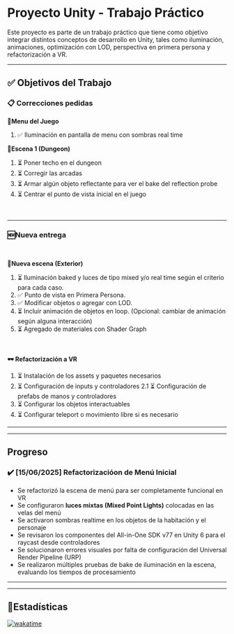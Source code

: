 # Proyecto Unity - Trabajo Práctico

Este proyecto es parte de un trabajo práctico que tiene como objetivo integrar distintos conceptos de desarrollo en Unity, tales como iluminación, animaciones, optimización con LOD, perspectiva en primera persona y refactorización a VR.

---

## ✅ Objetivos del Trabajo

### 📋 Correcciones pedidas

**🧩Menu del Juego**

1. ✅ Iluminación en pantalla de menu con sombras real time


**🏰Escena 1 (Dungeon)**

1. ⏳ Poner techo en el dungeon
2. ⏳ Corregir las arcadas
3. ⏳ Armar algún objeto reflectante para ver el bake del reflection probe
4. ⏳ Centrar el punto de vista inicial en el juego

<br>

---

### 🆕Nueva entrega
<br>

**🌄Nueva escena (Exterior)**
1. ⏳ Iluminación baked y luces de tipo mixed y/o real time según el criterio para cada caso.
2. ✅ Punto de vista en Primera Persona.
3. ✅ Modificar objetos o agregar con LOD.
4. ⏳ Incluir animación de objetos en loop. (Opcional: cambiar de animación según alguna interacción)
5. ⏳ Agregado de materiales con  Shader Graph

<br>

**🕶️ Refactorización a VR**
1. ⏳ Instalación de los assets y paquetes necesarios
2. ⏳ Configuración de inputs y controladores
   2.1 ⏳ Configuración de prefabs de manos y controladores
3. ⏳ Configurar los objetos interactuables
4. ⏳ Configurar teleport o movimiento libre si es necesario





---
---

## Progreso


### ✔️ [15/06/2025] Refactorizacióon de Menú Inicial


- Se refactorizó la escena de menú para ser completamente funcional en VR
- Se configuraron **luces mixtas (Mixed Point Lights)** colocadas en las velas del menú
- Se activaron sombras realtime en los objetos de la habitación y el personaje
- Se revisaron los componentes del All-in-One SDK v77 en Unity 6 para el raycast desde controladores
- Se solucionaron errores visuales por falta de configuración del Universal Render Pipeline (URP)
- Se realizaron múltiples pruebas de bake de iluminación en la escena, evaluando los tiempos de procesamiento
   




---
---

## 💫Estadísticas 


[![wakatime](https://wakatime.com/badge/user/d44045ec-3234-4582-bfeb-dd9364ad9986/project/408f508b-ea9c-4e08-adbb-fddcbd8901e8.svg)](https://wakatime.com/projects/Dark%20Dungeon%20VR)
